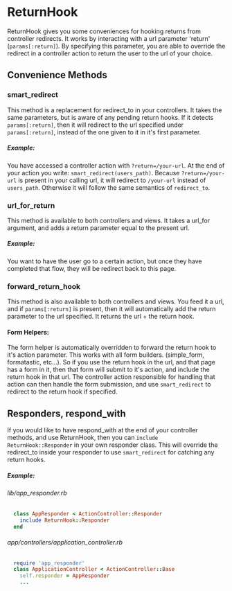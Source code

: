 ReturnHook
==========

ReturnHook gives you some conveniences for hooking returns from controller redirects. It works by interacting with a url parameter 'return'  (`params[:return]`). By specifying this parameter, you are able to override the redirect in a controller action to return the user to the url of your choice.

Convenience Methods
-------------------

### smart_redirect
This method is a replacement for redirect_to in your controllers.  It takes the same parameters, but is aware of any pending return hooks.  If it detects `params[:return]`, then it will redirect to the url specified under `params[:return]`, instead of the one given to it in it's first parameter.

##### Example:
You have accessed a controller action with `?return=/your-url`.  At the end of your action you write:  `smart_redirect(users_path)`.  Because `?return=/your-url` is present in your calling url, it will redirect to `/your-url` instead of `users_path`.  Otherwise it will follow the same semantics of `redirect_to`.

### url_for_return
This method is available to both controllers and views.  It takes a url_for argument, and adds a return parameter equal to the present url.

##### Example:
You want to have the user go to a certain action, but once they have completed that flow, they will be redirect back to this page.

### forward_return_hook
This method is also available to both controllers and views.  You feed it a url, and if `params[:return]` is present, then it will automatically add the return parameter to the url specified.  It returns the url + the return hook.

#### Form Helpers:
The form helper is automatically overridden to forward the return hook to it's action parameter.  This works with all form builders.  (simple_form, formatastic, etc...).  So if you use the return hook in the url, and that page has a form in it, then that form will submit to it's action, and include the return hook in that url.  The controller action responsible for handling that action can then handle the form submission, and use `smart_redirect` to redirect to the return hook if specified.

Responders, respond_with
------------------------
If you would like to have respond_with at the end of your controller methods, and use ReturnHook, then you can `include ReturnHook::Responder` in your own responder class.  This will override the redirect_to inside your responder to use `smart_redirect` for catching any return hooks.

##### Example:

###### lib/app_responder.rb
```ruby
  class AppResponder < ActionController::Responder
    include ReturnHook::Responder
  end
```
###### app/controllers/application_controller.rb
```ruby
  require 'app_responder'
  class ApplicationController < ActionController::Base
    self.responder = AppResponder
    ...
```